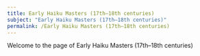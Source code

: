 ```yaml
---
title: Early Haiku Masters (17th–18th centuries)
subject: "Early Haiku Masters (17th–18th centuries)"
permalink: /Early Haiku Masters (17th–18th centuries)
---
```


Welcome to the page of Early Haiku Masters (17th–18th centuries)
